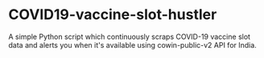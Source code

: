 # COVID19-vaccine-slot-hustler
A simple Python script which continuously scraps COVID-19 vaccine slot data and alerts you when it's available using cowin-public-v2 API for India.
